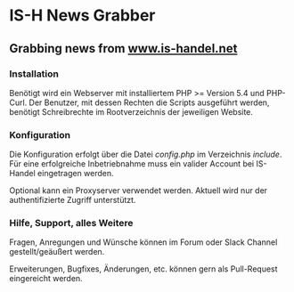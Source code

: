 # IS-H News Grabber
## Grabbing news from www.is-handel.net

### Installation
Benötigt wird ein Webserver mit installiertem PHP >= Version 5.4 und PHP-Curl. Der Benutzer, mit dessen Rechten die Scripts ausgeführt werden, benötigt Schreibrechte im Rootverzeichnis der jeweiligen Website.

### Konfiguration
Die Konfiguration erfolgt über die Datei *config.php* im Verzeichnis *include*. Für eine erfolgreiche Inbetriebnahme muss ein valider Account bei IS-Handel eingetragen werden. 

Optional kann ein Proxyserver verwendet werden. Aktuell wird nur der authentifizierte Zugriff unterstützt. 


### Hilfe, Support, alles Weitere
Fragen, Anregungen und Wünsche können im Forum oder Slack Channel gestellt/geäußert werden. 

Erweiterungen, Bugfixes, Änderungen, etc. können gern als Pull-Request eingereicht werden. 